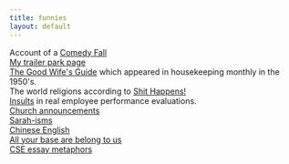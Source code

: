 ```yaml
---
title: funnies
layout: default
---
```



Account of a [Comedy Fall](/pages/funnies/comedyfall.txt)  
[My trailer park page](http://www.angelfire.com/nc/KARMA2BURN/trailerpark2.html)  
[The Good Wife's Guide](/pages/funnies/goodwife.txt) which appeared in housekeeping monthly in the 1950's.  
The world religions according to [Shit Happens!](/pages/funnies/shit.txt)  
[Insults](/pages/funnies/insults.txt) in real employee performance evaluations.  
[Church announcements](/pages/funnies/churchannounce.txt)  
[Sarah-isms](/pages/funnies/sarahisms.txt)  
[Chinese English](/pages/funnies/china-english.txt)  
[All your base are belong to us](https://www.youtube.com/watch?v=8fvTxv46ano)  
[CSE essay metaphors](/pages/funnies/metaphors.txt)  
